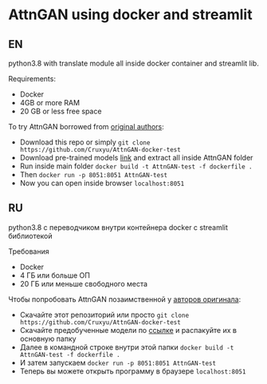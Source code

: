 # AttnGAN using docker and streamlit

## EN

python3.8 with translate module all inside docker container and streamlit lib.

Requirements:

- Docker
- 4GB or more RAM
- 20 GB or less free space 

To try AttnGAN borrowed from [original authors](https://github.com/taoxugit/AttnGAN):

- Download this repo or simply `git clone https://github.com/Cruxyu/AttnGAN-docker-test`
- Download pre-trained models [link](https://disk.yandex.ru/d/QEZO4mNo2pvTEw?w=1) and extract all inside AttnGAN folder
- Run inside main folder `docker build -t AttnGAN-test -f dockerfile .`
- Then `docker run -p 8051:8051 AttnGAN-test`
- Now you can open inside browser `localhost:8051`

## RU

python3.8 с переводчиком внутри контейнера docker с streamlit библиотекой

Требования

- Docker
- 4 ГБ или больше ОП
- 20 ГБ или меньше свободного места

Чтобы попробовать AttnGAN позаимственной у [авторов оригинала](https://github.com/taoxugit/AttnGAN):

- Скачайте этот репозиторий или просто `git clone https://github.com/Cruxyu/AttnGAN-docker-test`
- Скачайте предобученные модели по [ссылке](https://disk.yandex.ru/d/QEZO4mNo2pvTEw?w=1) и распакуйте их в основную папку
- Далее в командной строке внутри этой папки `docker build -t AttnGAN-test -f dockerfile .` 
- И затем запускаем  `docker run -p 8051:8051 AttnGAN-test`
- Теперь вы можете открыть программу в браузере `localhost:8051`
